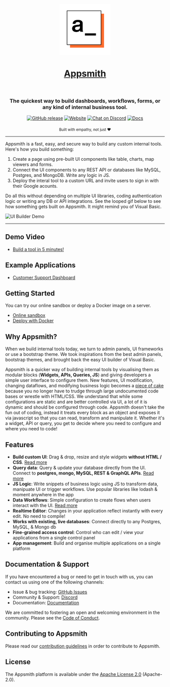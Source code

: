 <div align="center">
  <a href="https://appsmith.com">
    <img src="https://github.com/appsmithOrg/appsmith/blob/release/static/logo.png" alt="Appsmith.com logo" height="160"><h1>Appsmith</h1>
    </a>
  <br>
  <p>
    <h3>The quickest way to build dashboards, workflows, forms, or any kind of internal business tool.</h3>
  </p>
  <p>
  </p>
  <p>

[![GitHub release](https://img.shields.io/github/v/release/appsmithorg/appsmith.svg?logo=GitHub)](https://github.com/appsmithorg/appsmith/releases/latest) 
[![Website](https://img.shields.io/website?url=https%3A%2F%2Fappsmith.com&logo=Appsmith)](https://appsmith.com)
[![Chat on Discord](https://img.shields.io/badge/chat-Discord-violet?logo=discord)](https://discord.gg/rBTTVJp)
[![Docs](https://img.shields.io/badge/docs-v1.x-brightgreen.svg?style=flat)](https://docs.appsmith.com)

</p>
  <p>
    <sub>Built with empathy, not just ❤︎ </sub>
  </p>
</div>

-----------------
Appsmith is a fast, easy, and secure way to build any custom internal tools. Here's how you build something:
1. Create a page using pre-built UI components like table, charts, map viewers and forms.
2. Connect the UI components to any REST API or databases like MySQL, Postgres, and MongoDB. Write any logic in JS.
3. Deploy the interal tool to a custom URL and invite users to sign in with their Google acounts. 

Do all this without depending on multiple UI libraries, coding authentication logic or writing any DB or API integrations. See the looped gif below to see how something gets built on Appsmith. It might remind you of Visual Basic.

![UI Builder Demo](https://github.com/appsmithOrg/appsmith/blob/master/static/demo.gif)

------------------

## Demo Video

* [Build a tool in 5 minutes!](http://bit.ly/appsmith-demo-github)

## Example Applications

* [Customer Support Dashboard](https://bit.ly/cs-dashboard-appsmith)

## Getting Started
You can try our online sandbox or deploy a Docker image on a server.
* [Online sandbox](https://bit.ly/appsmith-signup-github)
* [Deploy with Docker](https://bit.ly/appsmith-docker-github)

## Why Appsmith?

When we build internal tools today, we turn to admin panels, UI frameworks or use a bootstrap theme. We took inspirations from the best admin panels, bootstrap themes, and brought back the easy UI builder of Visual Basic.

Appsmith is a quicker way of building internal tools by visualising them as modular blocks (**Widgets, APIs, Queries, JS**) and giving developers a simple user interface to configure them. New features, UI modification, changing dataflows, and modifying business logic becomes a [piece of cake](https://i.kym-cdn.com/photos/images/newsfeed/001/355/125/5ca.png) because you no longer have to trudge through large undocumented code bases or wrestle with HTML/CSS. We understand that while some configurations are static and are better controlled via UI, a lot of it is dynamic and should be configured through code. Appsmith doesn't take the fun out of coding, instead it treats every block as an object and exposes it via javascript so that you can read, transform and manipulate it. Whether it's a widget, API or query, you get to decide where you need to configure and where you need to code!

## Features

* **Build custom UI**: Drag & drop, resize and style widgets **without HTML / CSS**. [Read more](https://docs.appsmith.com/core-concepts/building-the-ui)
* **Query data**: Query & update your database directly from the UI. Connect to **postgres, mongo, MySQL, REST & GraphQL APIs**. [Read more](https://docs.appsmith.com/core-concepts/building-the-ui/displaying-api-data)
* **JS Logic**: Write snippets of business logic using JS to transform data, manipuate UI or trigger workflows. Use popular libraries like lodash & moment anywhere in the app
* **Data Workflows**: Simple configuration to create flows when users interact with the UI. [Read more](https://docs.appsmith.com/core-concepts/building-the-ui/calling-apis-from-widgets)
* **Realtime Editor**: Changes in your application reflect instantly with every edit. No need to compile!
* **Works with existing, live databases**: Connect directly to any Postgres, MySQL, & Mongo db
* **Fine-grained access control**: Control who can edit / view your applications from a single control panel
* **App management**: Build and organise multiple applications on a single platform

## Documentation & Support

If you have encountered a bug or need to get in touch with us, you can contact us using one of the following channels:

* Issue & bug tracking: [GitHub Issues](https://github.com/appsmithorg/appsmith/issues/new/choose)
* Community & Support: [Discord](https://discord.gg/rBTTVJp)
* Documentation: [Documentation](https://docs.appsmith.com)

We are committed to fostering an open and welcoming environment in the community. Please see the [Code of Conduct](CODE_OF_CONDUCT.md).

## Contributing to Appsmith

Please read our [contribution guidelines](https://github.com/appsmithorg/appsmith/blob/master/CONTRIBUTING.md) in order to contribute to Appsmith.

## License

The Appsmith platform is available under the [Apache License 2.0](https://www.apache.org/licenses/LICENSE-2.0) (Apache-2.0).

